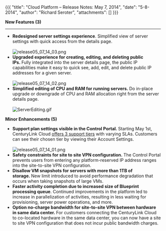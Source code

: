 {{{
  "title": "Cloud Platform – Release Notes: May 7, 2014",
  "date": "5-8-2014",
  "author": "Richard Seroter",
  "attachments": []
}}}

<p><strong>New Features (3)</strong>
</p>
<hr />
<ul>
  <li><strong>Redesigned server settings experience</strong>. Simplified view of server settings with quick access from the details page.
    <br />
    <br /><img src="https://t3n.zendesk.com/attachments/token/xfsNpZKCD27Ck5uNI9aX6T1eq/?name=release05_07_14_03.png" alt="release05_07_14_03.png" />
  </li>
  <li><strong>Upgraded experience for creating, editing, and deleting public IPs.&nbsp;</strong>Fully integrated into the server details page, the public IP capabilities make it easy to quick see, add, edit, and delete public IP addresses for a given server.
    <br
    />
    <br /><img src="https://t3n.zendesk.com/attachments/token/RxhxxfoMOeMWBXYVUP2he9Vqj/?name=release05_07_14_02.png" alt="release05_07_14_02.png" />
  </li>
  <li><strong>Simplified editing of CPU and RAM for running servers.&nbsp;</strong>Do in-place upgrade or downgrade of CPU and RAM allocation right from the server details page.
    <br />
    <br /><img src="https://t3n.zendesk.com/attachments/token/mUf0rdgE9eW53ElyzAYMVETzG/?name=ServerEditing.gif" alt="ServerEditing.gif" />
  </li>
</ul>
<p></p>
<p><strong>Minor Enhancements (5)</strong>
</p>
<ul>
  <li><strong>Support plan settings visible in the Control Portal.&nbsp;</strong>Starting May 1st, CenturyLink Cloud <a href="http://www.ctl.io/products/support/options">offers 3 support tiers</a> with varying SLAs. Customers
    can see their chosen tier by viewing their Account Settings.
    <br />
    <br /><img src="https://t3n.zendesk.com/attachments/token/DN05FBH5ahuo4IxwqngaQF6tk/?name=release05_07_14_01.png" alt="release05_07_14_01.png" />
  </li>
  <li><strong>Safety constraints for site to site VPN configuration.&nbsp;</strong>The Control Portal prevents users from entering any platform-reserved IP address ranges into the site-to-site VPN configuration.</li>
  <li><strong>Disallow VM snapshots for servers with more than 1TB of storage.&nbsp;</strong>New limit introduced to avoid performance degradation that occurs when taking snapshots of large VMs.</li>
  <li><strong>Faster activity completion due to increased size of Blueprint processing queue</strong>. Continued improvements in the platform led to increase in parallelization of activities, resulting in less waiting for provisioning, server power operations,
    and more.</li>
  <li><strong>Option no-charge bandwidth for site-to-site VPN between hardware in same data center.&nbsp;</strong>For customers connecting the CenturyLink Cloud to co-located hardware in the same data center, you can now have a site to site VPN configuration
    that does not incur public bandwidth charges.</li>
</ul>
